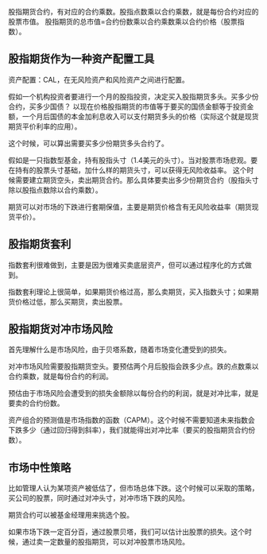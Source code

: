 股指期货合约，有对应的合约乘数。股指点数乘以合约乘数，就是每份合约对应的股票市值。
股指期货的总市值=合约份数乘以合约乘数乘以合约价格（股票指数）。

## 股指期货作为一种资产配置工具

资产配置：CAL，在无风险资产和风险资产之间进行配置。

假如一个机构投资者要进行一个月的股指投资，决定买入股指期货多头。买多少份合约，买多少国债？
以现在价格股指期货的市值等于要买的国债金额等于投资金额，一个月后国债的本金加利息收入可以支付期货多头的价格（实际这个就是现货期货平价利率的应用）。

这个时候，可以算出需要买多少份期货多头合约了。

假如是一只指数型基金，持有股指头寸（1.4美元的头寸）。当对股票市场悲观。要在持有的股票头寸基础，加什么样的期货头寸，可以获得无风险收益率。
这个时候需要建立期货空头，卖出期货合约。那么具体要卖出多少份期货合约（股指头寸除以股指点数除以合约乘数）。

期货可以对市场的下跌进行套期保值，主要是期货价格含有无风险收益率（期货现货平价）。

## 股指期货套利
指数套利很难做到，主要是因为很难买卖底层资产，但可以通过程序化的方式做到。

指数套利理论上很简单，如果期货价格过高，那么卖期货，买入指数头寸；如果期货价格过低，那么买期货，卖出股票。

## 股指期货对冲市场风险
首先理解什么是市场风险，由于贝塔系数，随着市场变化遭受到的损失。

对冲市场风险需要股指期货空头。要预估两个月后股指会跌多少点。跌的点数乘以合约乘数，就是每份合约的利润。

预估由于市场风险会遭受到的损失金额除以每份合约的利润，就是对冲比率，就是要卖的合约份数。

资产组合的预测值是市场指数的函数（CAPM）。这个时候不需要知道未来指数会下跌多少（通过回归得到斜率），我们就能得出对冲比率（要买的股指期货合约份数）。

## 市场中性策略
比如管理人认为某项资产被低估了，但市场总体下跌。这个时候可以采取的策略，买公司的股票，同时通过对冲头寸，对冲市场下跌的风险。

期货合约可以被基金经理用来挑选个股。

如果市场下跌一定百分百，通过股票贝塔，我们可以估计出股票的损失。这个时候，通过卖一定数量的股指期货，可以对冲股票市场风险。